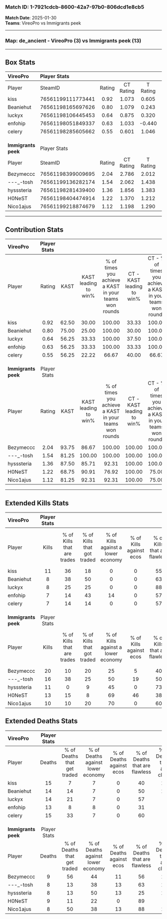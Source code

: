 ### Match ID: 1-7921cdcb-8600-42a7-97b0-806dcd1e8cb5  
**Match Date**: 2025-01-30  
**Teams**: VireoPro vs Immigrants peek  

---  

### **Map**: de_ancient - VireoPro (3) vs Immigrants peek (13)  
---  

## Box Stats  

| **VireoPro**        | Player Stats      |        |           |          |       |       |       |         |        |      |     |
| :- | :- | :-: | :-: | :-: | :-: | :-: | :-: | :-: | :-: | :-: | :-: |
| Player              | SteamID           | Rating | CT Rating | T Rating | KAST  |  ADR  | Kills | Assists | Deaths | K/D  | HS% |
| kiss                | 76561199111773441 |  0.92  |   1.073   |  0.605   | 62.50 | 89.3  |  11   |    4    |   15   | 0.73 | 36  |
| Beaniehut           | 76561198165697626 |  0.80  |   1.079   |  0.243   | 75.00 | 61.1  |   8   |    5    |   14   | 0.57 | 75  |
| luckyx              | 76561198106445453 |  0.64  |   0.875   |  0.320   | 56.25 | 56.1  |   8   |    3    |   14   | 0.57 | 50  |
| enfohip             | 76561198051849337 |  0.63  |   1.033   |  -0.440  | 56.25 | 63.1  |   7   |    2    |   13   | 0.54 | 28  |
| celery              | 76561198285605662 |  0.55  |   0.601   |  1.046   | 56.25 | 51.1  |   7   |    5    |   15   | 0.47 | 28  |
|                     |                   |        |           |          |       |       |       |         |        |      |     |
|                     |                   |        |           |          |       |       |       |         |        |      |     |
|                     |                   |        |           |          |       |       |       |         |        |      |     |
| **Immigrants peek** | Player Stats      |        |           |          |       |       |       |         |        |      |     |
| Player              | SteamID           | Rating | CT Rating | T Rating | KAST  |  ADR  | Kills | Assists | Deaths | K/D  | HS% |
| Bezymeccc           | 76561198399009695 |  2.04  |   2.786   |  2.012   | 93.75 | 144.0 |  20   |    8    |   9    | 2.22 | 90  |
| -_-_-_-tosh         | 76561199136282174 |  1.54  |   2.062   |  1.438   | 81.25 | 85.1  |  16   |    2    |   8    | 2.00 | 56  |
| hysssteria          | 76561198281439400 |  1.36  |   1.856   |  1.383   | 87.50 | 93.1  |  11   |    5    |   8    | 1.38 | 72  |
| H0NeST              | 76561198404474914 |  1.22  |   1.370   |  1.212   | 68.75 | 72.6  |  13   |    3    |   9    | 1.44 | 69  |
| Nico1ajus           | 76561199218874679 |  1.12  |   1.198   |  1.290   | 81.25 | 56.6  |  10   |    2    |   8    | 1.25 | 20  |
---  

## Contribution Stats  

| **VireoPro**        | Player Stats |       |                      |                                                        |                           |                                                             |                          |                                                            |
| :- | :-: | :-: | :-: | :-: | :-: | :-: | :-: | :-: |
| Player              |    Rating    | KAST  | KAST leading to win% | % of times you achieve a KAST in your teams won rounds | CT - KAST leading to win% | CT - % of times you achieve a KAST in your teams won rounds | T - KAST leading to win% | T - % of times you achieve a KAST in your teams won rounds |
| kiss                |     0.92     | 62.50 |        30.00         |                         100.00                         |           33.33           |                           100.00                            |           0.00           |                            0.00                            |
| Beaniehut           |     0.80     | 75.00 |        25.00         |                         100.00                         |           30.00           |                           100.00                            |           0.00           |                            0.00                            |
| luckyx              |     0.64     | 56.25 |        33.33         |                         100.00                         |           37.50           |                           100.00                            |           0.00           |                            0.00                            |
| enfohip             |     0.63     | 56.25 |        33.33         |                         100.00                         |           33.33           |                           100.00                            |           0.00           |                            0.00                            |
| celery              |     0.55     | 56.25 |        22.22         |                         66.67                          |           40.00           |                            66.67                            |           0.00           |                            0.00                            |
|                     |              |       |                      |                                                        |                           |                                                             |                          |                                                            |
|                     |              |       |                      |                                                        |                           |                                                             |                          |                                                            |
|                     |              |       |                      |                                                        |                           |                                                             |                          |                                                            |
| **Immigrants peek** | Player Stats |       |                      |                                                        |                           |                                                             |                          |                                                            |
| Player              |    Rating    | KAST  | KAST leading to win% | % of times you achieve a KAST in your teams won rounds | CT - KAST leading to win% | CT - % of times you achieve a KAST in your teams won rounds | T - KAST leading to win% | T - % of times you achieve a KAST in your teams won rounds |
| Bezymeccc           |     2.04     | 93.75 |        86.67         |                         100.00                         |          100.00           |                           100.00                            |          81.82           |                           100.00                           |
| -_-_-_-tosh         |     1.54     | 81.25 |        100.00        |                         100.00                         |          100.00           |                           100.00                            |          100.00          |                           100.00                           |
| hysssteria          |     1.36     | 87.50 |        85.71         |                         92.31                          |          100.00           |                           100.00                            |          80.00           |                           88.89                            |
| H0NeST              |     1.22     | 68.75 |        90.91         |                         76.92                          |          100.00           |                            75.00                            |          87.50           |                           77.78                            |
| Nico1ajus           |     1.12     | 81.25 |        92.31         |                         92.31                          |          100.00           |                            75.00                            |          90.00           |                           100.00                           |
---  

## Extended Kills Stats  

| **VireoPro**        | Player Stats |                            |                            |                                    |                         |                              |                                 |                                       |                    |           |
| :- | :-: | :-: | :-: | :-: | :-: | :-: | :-: | :-: | :-: | :-: |
| Player              |    Kills     | % of Kills that are trades | % of Kills that got traded | % of Kills against a lower economy | % of Kills against ecos | % of Kills that are flawless | % of Kills that are close duels | % of Kills that are assisted by flash | Pistol Round Kills | AWP Kills |
| kiss                |      11      |             36             |             18             |                 0                  |            0            |              55              |                9                |                  36                   |         1          |     0     |
| Beaniehut           |      8       |             38             |             50             |                 0                  |            0            |              63              |                0                |                   0                   |         2          |     0     |
| luckyx              |      8       |             25             |             25             |                 0                  |            0            |              88              |                0                |                  25                   |         0          |     3     |
| enfohip             |      7       |             14             |             43             |                 14                 |            0            |              57              |               14                |                   0                   |         1          |     0     |
| celery              |      7       |             14             |             14             |                 0                  |            0            |              57              |               29                |                   0                   |         0          |     0     |
|                     |              |                            |                            |                                    |                         |                              |                                 |                                       |                    |           |
|                     |              |                            |                            |                                    |                         |                              |                                 |                                       |                    |           |
|                     |              |                            |                            |                                    |                         |                              |                                 |                                       |                    |           |
| **Immigrants peek** | Player Stats |                            |                            |                                    |                         |                              |                                 |                                       |                    |           |
| Player              |    Kills     | % of Kills that are trades | % of Kills that got traded | % of Kills against a lower economy | % of Kills against ecos | % of Kills that are flawless | % of Kills that are close duels | % of Kills that are assisted by flash | Pistol Round Kills | AWP Kills |
| Bezymeccc           |      20      |             10             |             20             |                 25                 |            5            |              40              |                5                |                   5                   |         0          |     5     |
| -_-_-_-tosh         |      16      |             38             |             25             |                 50                 |           19            |              50              |                6                |                   0                   |         0          |     1     |
| hysssteria          |      11      |             0              |             9              |                 45                 |            0            |              73              |               18                |                   0                   |         0          |     3     |
| H0NeST              |      13      |             15             |             8              |                 69                 |           46            |              38              |                8                |                   0                   |         0          |     0     |
| Nico1ajus           |      10      |             10             |             20             |                 70                 |            0            |              60              |               10                |                   0                   |         4          |     1     |
## Extended Deaths Stats  

| **VireoPro**        | Player Stats |                             |                                   |                          |                               |                            |                           |               |
| :- | :-: | :-: | :-: | :-: | :-: | :-: | :-: | :-: |
| Player              |    Deaths    | % of Deaths that get traded | % of Deaths against lower economy | % of Deaths against ecos | % of Deaths that are flawless | % of Deaths that are close | % of Deaths while blinded | Deaths to AWP |
| kiss                |      15      |              7              |                 7                 |            0             |              40               |             13             |             0             |       1       |
| Beaniehut           |      14      |             14              |                 7                 |            0             |              50               |             14             |             0             |       1       |
| luckyx              |      14      |             21              |                 7                 |            0             |              57               |             7              |             0             |       1       |
| enfohip             |      13      |              8              |                 8                 |            0             |              31               |             8              |             0             |       0       |
| celery              |      15      |             33              |                 7                 |            0             |              60               |             0              |             7             |       1       |
|                     |              |                             |                                   |                          |                               |                            |                           |               |
|                     |              |                             |                                   |                          |                               |                            |                           |               |
|                     |              |                             |                                   |                          |                               |                            |                           |               |
| **Immigrants peek** | Player Stats |                             |                                   |                          |                               |                            |                           |               |
| Player              |    Deaths    | % of Deaths that get traded | % of Deaths against lower economy | % of Deaths against ecos | % of Deaths that are flawless | % of Deaths that are close | % of Deaths while blinded | Deaths to AWP |
| Bezymeccc           |      9       |             56              |                44                 |            11            |              56               |             11             |             0             |       0       |
| -_-_-_-tosh         |      8       |             13              |                38                 |            13            |              63               |             13             |            13             |       1       |
| hysssteria          |      8       |             13              |                50                 |            13            |              25               |             13             |             0             |       1       |
| H0NeST              |      9       |             11              |                22                 |            0             |              89               |             0              |            33             |       1       |
| Nico1ajus           |      8       |             50              |                38                 |            13            |              88               |             13             |            25             |       1       |
